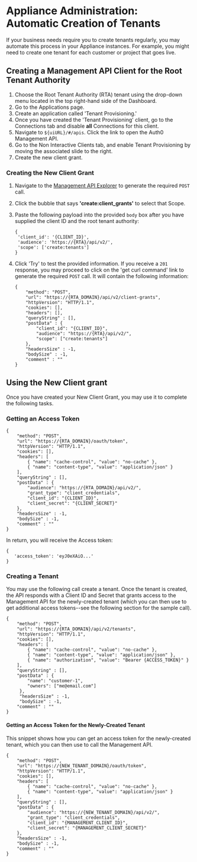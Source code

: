 # Appliance Administration: Automatic Creation of Tenants

If your business needs require you to create tenants regularly, you may automate this process in your Appliance instances. For example, you might need to create one tenant for each customer or project that goes live.

## Creating a Management API Client for the Root Tenant Authority

1. Choose the Root Tenant Authority (RTA) tenant using the drop-down menu located in the top right-hand side of the Dashboard.
2. Go to the Applications page.
3. Create an application called 'Tenant Provisioning.'
4. Once you have created the 'Tenant Provisioning' client, go to the Connections tab and disable **all** Connections for this client.
5. Navigate to `${uiURL}/#/apis`. Click the link to open the Auth0 Management API.
6. Go to the Non Interactive Clients tab, and enable Tenant Provisioning by moving the associated slide to the right.
7. Create the new client grant.

### Creating the New Client Grant

1. Navigate to the [Management API Explorer](/api/management/v2#!/Client_Grants/post_client_grants) to generate the required `POST` call.
2. Click the bubble that says **'create:client_grants'** to select that Scope.
3. Paste the following payload into the provided `body` box after you have supplied the client ID and the root tenant authority:
    ```text
    {
     'client_id': '{CLIENT_ID}',
     'audience': 'https://{RTA}/api/v2/',
     'scope': ['create:tenants']
    }
    ```
4. Click 'Try' to test the provided information. If you receive a `201` response, you may proceed to click on the 'get curl command' link to generate the required `POST` call. It will contain the following information:

    ```har
    {
        "method": "POST",
        "url": "https://{RTA_DOMAIN}/api/v2/client-grants",
        "httpVersion": "HTTP/1.1",
        "cookies": [],
        "headers": [],
        "queryString" : [],
        "postData" : {
            "client_id": "{CLIENT_ID}",
            "audience": "https://{RTA}/api/v2/",
            "scope": ["create:tenants"]
        },
        "headersSize" : -1,
        "bodySize" : -1,
        "comment" : ""
    }
    ```

## Using the New Client grant

Once you have created your New Client Grant, you may use it to complete the following tasks.

### Getting an Access Token

```har
{
    "method": "POST",
    "url": "https://{RTA_DOMAIN}/oauth/token",
    "httpVersion": "HTTP/1.1",
    "cookies": [],
    "headers": [
        { "name": "cache-control", "value": "no-cache" },
        { "name": "content-type", "value": "application/json" }
    ],
    "queryString" : [],
    "postData" : {
        "audience": "https://{RTA_DOMAIN}/api/v2/",
        "grant_type": "client_credentials",
        "client_id": "{CLIENT_ID}",
        "client_secret": "{CLIENT_SECRET}"
    },
    "headersSize" : -1,
    "bodySize" : -1,
    "comment" : ""
}
```

In return, you will receive the Access token:

```text
{
   'access_token': 'eyJ0eXAiO...'
}
```

### Creating a Tenant

You may use the following call create a tenant. Once the tenant is created, the API responds with a Client ID and Secret that grants access to the Management API for the newly-created tenant (which you can then use to get additional access tokens--see the following section for the sample call).

```har
{
    "method": "POST",
    "url": "https://{RTA_DOMAIN}/api/v2/tenants",
    "httpVersion": "HTTP/1.1",
    "cookies": [],
    "headers": [
        { "name": "cache-control", "value": "no-cache" },
        { "name": "content-type", "value": "application/json" },
        { "name": "authorization", "value": "Bearer {ACCESS_TOKEN}" }
    ],
    "queryString" : [],
    "postData" : {
        "name": "customer-1",
        "owners": ["me@email.com"]
     },
     "headersSize" : -1,
     "bodySize" : -1,
    "comment" : ""
}
```

#### Getting an Access Token for the Newly-Created Tenant

This snippet shows how you can get an access token for the newly-created tenant, which you can then use to call the Management API.

```har
{
    "method": "POST",
    "url": "https://{NEW_TENANT_DOMAIN}/oauth/token",
    "httpVersion": "HTTP/1.1",
    "cookies": [],
    "headers": [
        { "name": "cache-control", "value": "no-cache" },
        { "name": "content-type", "value": "application/json" }
    ],
    "queryString" : [],
    "postData" : {
        "audience": "https://{NEW_TENANT_DOMAIN}/api/v2/",
        "grant_type": "client_credentials",
        "client_id": "{MANAGEMENT_CLIENT_ID}",
        "client_secret": "{MANAGEMENT_CLIENT_SECRET}"
    },
    "headersSize" : -1,
    "bodySize" : -1,
    "comment" : ""
}
```
